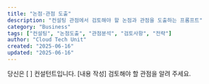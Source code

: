 ```yaml
---
title: "논점·관점 도출"
description: "컨설팅 관점에서 검토해야 할 논점과 관점을 도출하는 프롬프트"
category: "Business"
tags: ["컨설팅", "논점도출", "관점분석", "검토사항", "전략"]
author: "Cloud Tech Unit"
created: "2025-06-16"
updated: "2025-06-16"
---
```


당신은 [ ] 컨설턴트입니다.
[내용 작성]
검토해야 할 관점을 알려 주세요.
